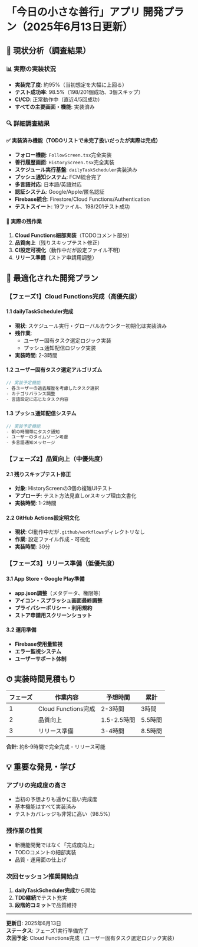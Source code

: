 # 「今日の小さな善行」アプリ 開発プラン（2025年6月13日更新）

## 🎯 現状分析（調査結果）

### 📊 実際の実装状況
- **実装完了度**: 約95%（当初想定を大幅に上回る）
- **テスト成功率**: 98.5%（198/201個成功、3個スキップ）
- **CI/CD**: 正常動作中（直近4/5回成功）
- **すべての主要画面・機能**: 実装済み

### 🔍 詳細調査結果

#### ✅ 実装済み機能（TODOリストで未完了扱いだったが実際は完成）
- **フォロー機能**: `FollowScreen.tsx`完全実装
- **善行履歴画面**: `HistoryScreen.tsx`完全実装  
- **スケジュール実行基盤**: `dailyTaskScheduler`実装済み
- **プッシュ通知システム**: FCM統合完了
- **多言語対応**: 日本語/英語対応
- **認証システム**: Google/Apple/匿名認証
- **Firebase統合**: Firestore/Cloud Functions/Authentication
- **テストスイート**: 19ファイル、198/201テスト成功

#### 🚧 実際の残作業
1. **Cloud Functions細部実装**（TODOコメント部分）
2. **品質向上**（残りスキップテスト修正）
3. **CI設定可視化**（動作中だが設定ファイル不明）
4. **リリース準備**（ストア申請用調整）

## 🎯 最適化された開発プラン

### 【フェーズ1】Cloud Functions完成（高優先度）

#### 1.1 dailyTaskScheduler完成
- **現状**: スケジュール実行・グローバルカウンター初期化は実装済み
- **残作業**: 
  - ユーザー固有タスク選定ロジック実装
  - プッシュ通知配信ロジック実装
- **実装時間**: 2-3時間

#### 1.2 ユーザー固有タスク選定アルゴリズム
```typescript
// 実装予定機能
- 各ユーザーの過去履歴を考慮したタスク選択
- カテゴリバランス調整
- 言語設定に応じたタスク内容
```

#### 1.3 プッシュ通知配信システム
```typescript
// 実装予定機能  
- 朝の時間帯にタスク通知
- ユーザーのタイムゾーン考慮
- 多言語通知メッセージ
```

### 【フェーズ2】品質向上（中優先度）

#### 2.1 残りスキップテスト修正
- **対象**: HistoryScreenの3個の複雑UIテスト
- **アプローチ**: テスト方法見直しorスキップ理由文書化
- **実装時間**: 1-2時間

#### 2.2 GitHub Actions設定明文化  
- **現状**: CI動作中だが`.github/workflows`ディレクトリなし
- **作業**: 設定ファイル作成・可視化
- **実装時間**: 30分

### 【フェーズ3】リリース準備（低優先度）

#### 3.1 App Store・Google Play準備
- **app.json調整**（メタデータ、権限等）
- **アイコン・スプラッシュ画面最終調整**
- **プライバシーポリシー・利用規約**
- **ストア申請用スクリーンショット**

#### 3.2 運用準備
- **Firebase使用量監視**
- **エラー監視システム**
- **ユーザーサポート体制**

## ⏱ 実装時間見積もり

| フェーズ | 作業内容 | 予想時間 | 累計 |
|---------|---------|----------|------|
| 1 | Cloud Functions完成 | 2-3時間 | 3時間 |
| 2 | 品質向上 | 1.5-2.5時間 | 5.5時間 |
| 3 | リリース準備 | 3-4時間 | 8.5時間 |

**合計**: 約8-9時間で完全完成・リリース可能

## 💡 重要な発見・学び

### アプリの完成度の高さ
- 当初の予想よりも遥かに高い完成度
- 基本機能はすべて実装済み
- テストカバレッジも非常に高い（98.5%）

### 残作業の性質
- 新機能開発ではなく「完成度向上」
- TODOコメントの細部実装
- 品質・運用面の仕上げ

### 次回セッション推奨開始点
1. **dailyTaskScheduler完成**から開始
2. **TDD継続**でテスト充実
3. **段階的コミット**で品質維持

---

**更新日**: 2025年6月13日  
**ステータス**: フェーズ1実行準備完了  
**次回予定**: Cloud Functions完成（ユーザー固有タスク選定ロジック実装）